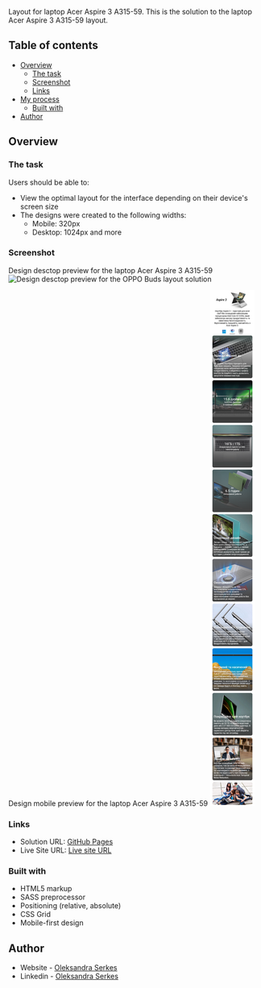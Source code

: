 Layout for laptop Acer Aspire 3 A315-59.
This is the solution to the laptop Acer Aspire 3 A315-59 layout.

## Table of contents

- [Overview](#overview)
  - [The task](#the-task)
  - [Screenshot](#screenshot)
  - [Links](#links)
- [My process](#my-process)
  - [Built with](#built-with)
- [Author](#author)

## Overview

### The task

Users should be able to:

- View the optimal layout for the interface depending on their device's screen size
- The designs were created to the following widths:
  - Mobile: 320px
  - Desktop: 1024px and more

### Screenshot

Design desctop preview for the laptop Acer Aspire 3 A315-59
![Design desctop preview for the OPPO Buds layout solution](./img/desctop-layout.png)

Design mobile preview for the laptop Acer Aspire 3 A315-59
![Design mobile preview for the OPPO Buds layout solution](./img/mobile-layout.png)

### Links

- Solution URL: [GitHub Pages](https://github.com/OlSerkes/acer-aspire-3-A315-59)
- Live Site URL: [Live site URL](https://olserkes.github.io/acer-aspire-3-A315-59/)

### Built with

- HTML5 markup
- SASS preprocessor
- Positioning (relative, absolute)
- CSS Grid
- Mobile-first design

## Author

- Website - [Oleksandra Serkes](https://github.com/OlSerkes)
- Linkedin - [Oleksandra Serkes](https://www.linkedin.com/in/oleksandra-serkes-65580620a/)
